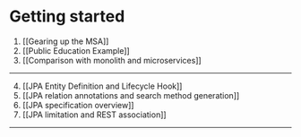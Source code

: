 Getting started
===============

1. [[Gearing up the MSA]]
2. [[Public Education Example]]
3. [[Comparison with monolith and microservices]]
------
4. [[JPA Entity Definition and Lifecycle Hook]]
5. [[JPA relation annotations and search method generation]]
6. [[JPA specification overview]]
7. [[JPA limitation and REST association]]
------
